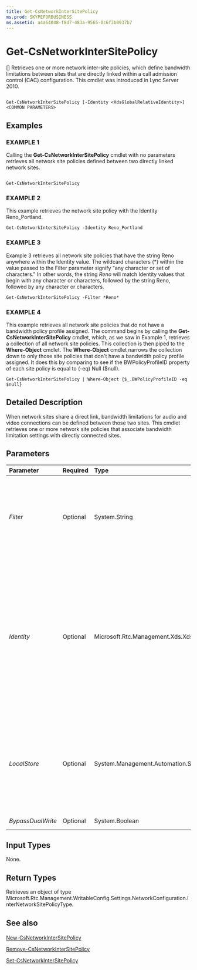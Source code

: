 ```yaml
---
title: Get-CsNetworkInterSitePolicy
ms.prod: SKYPEFORBUSINESS
ms.assetid: a4a64048-f8d7-483a-9565-0c6f3b0937b7
---
```



# Get-CsNetworkInterSitePolicy
[]
Retrieves one or more network inter-site policies, which define bandwidth limitations between sites that are directly linked within a call admission control (CAC) configuration. This cmdlet was introduced in Lync Server 2010.
  
    
    


```

Get-CsNetworkInterSitePolicy [-Identity <XdsGlobalRelativeIdentity>] <COMMON PARAMETERS>

```


## Examples


  
    
    

### EXAMPLE 1

Calling the **Get-CsNetworkInterSitePolicy** cmdlet with no parameters retrieves all network site policies defined between two directly linked network sites.
  
    
    

```

Get-CsNetworkInterSitePolicy
```


### EXAMPLE 2

This example retrieves the network site policy with the Identity Reno_Portland.
  
    
    

```
Get-CsNetworkInterSitePolicy -Identity Reno_Portland
```


### EXAMPLE 3

Example 3 retrieves all network site policies that have the string Reno anywhere within the Identity value. The wildcard characters (*) within the value passed to the Filter parameter signify "any character or set of characters." In other words, the string *Reno* will match Identity values that begin with any character or characters, followed by the string Reno, followed by any character or characters.
  
    
    

```
Get-CsNetworkInterSitePolicy -Filter *Reno*
```


### EXAMPLE 4

This example retrieves all network site policies that do not have a bandwidth policy profile assigned. The command begins by calling the **Get-CsNetworkInterSitePolicy** cmdlet, which, as we saw in Example 1, retrieves a collection of all network site policies. This collection is then piped to the **Where-Object** cmdlet. The **Where-Object** cmdlet narrows the collection down to only those site policies that don't have a bandwidth policy profile assigned. It does this by comparing to see if the BWPolicyProfileID property of each site policy is equal to (-eq) Null ($null).
  
    
    

```
Get-CsNetworkInterSitePolicy | Where-Object {$_.BWPolicyProfileID -eq $null}
```


## Detailed Description

When network sites share a direct link, bandwidth limitations for audio and video connections can be defined between those two sites. This cmdlet retrieves one or more network site policies that associate bandwidth limitation settings with directly connected sites.
  
    
    

## Parameters



|**Parameter**|**Required**|**Type**|**Description**|
|:-----|:-----|:-----|:-----|
| _Filter_ <br/> |Optional  <br/> |System.String  <br/> |A string containing wildcard characters that will search for policies with Identity values matching the wildcard string.  <br/> |
| _Identity_ <br/> |Optional  <br/> |Microsoft.Rtc.Management.Xds.XdsGlobalRelativeIdentity  <br/> |The unique identifier of the network site policy you want to retrieve. Network site policies are created only at the global scope, so this identifier does not need to specify a scope. Instead, it contains a string that is a unique name that identifies that policy.  <br/> |
| _LocalStore_ <br/> |Optional  <br/> |System.Management.Automation.SwitchParameter  <br/> |Retrieves the network inter-site policy information from the local replica of the Central Management store, rather than the Central Management store itself.  <br/> |
| _BypassDualWrite_ <br/> |Optional  <br/> |System.Boolean  <br/> |PARAMVALUE: $true | $false  <br/> |
   

## Input Types

None.
  
    
    

## Return Types

Retrieves an object of type Microsoft.Rtc.Management.WritableConfig.Settings.NetworkConfiguration.InterNetworkSitePolicyType.
  
    
    

## See also


#### 


  
    
    
 [New-CsNetworkInterSitePolicy](new-csnetworkintersitepolicy.md)
  
    
    
 [Remove-CsNetworkInterSitePolicy](remove-csnetworkintersitepolicy.md)
  
    
    
 [Set-CsNetworkInterSitePolicy](set-csnetworkintersitepolicy.md)
